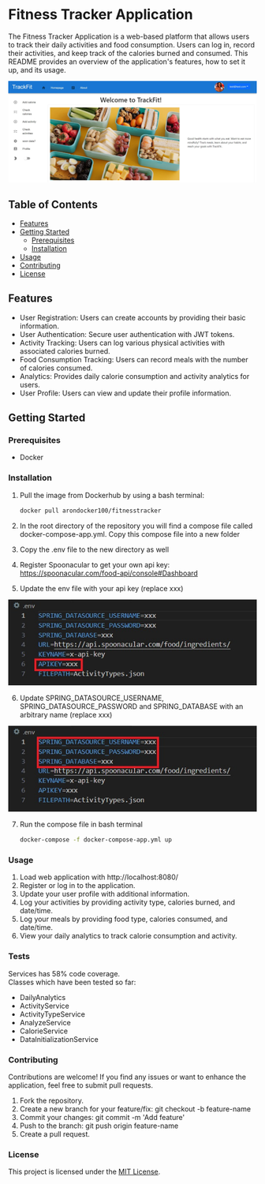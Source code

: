 # Fitness Tracker Application

The Fitness Tracker Application is a web-based platform that allows users to track their daily activities and food consumption. Users can log in, record their activities, and keep track of the calories burned and consumed. This README provides an overview of the application's features, how to set it up, and its usage.

![home page][home page]

## Table of Contents

- [Features](#features)
- [Getting Started](#getting-started)
  - [Prerequisites](#prerequisites)
  - [Installation](#installation)
- [Usage](#usage)
- [Contributing](#contributing)
- [License](#license)

## Features

- User Registration: Users can create accounts by providing their basic information.
- User Authentication: Secure user authentication with JWT tokens.
- Activity Tracking: Users can log various physical activities with associated calories burned.
- Food Consumption Tracking: Users can record meals with the number of calories consumed.
- Analytics: Provides daily calorie consumption and activity analytics for users.
- User Profile: Users can view and update their profile information.

## Getting Started

### Prerequisites

- Docker

### Installation

1. Pull the image from Dockerhub by using a bash terminal:

   ```sh
   docker pull arondocker100/fitnesstracker


   ```

2. In the root directory of the repository you will find a compose file called docker-compose-app.yml. Copy this compose file into a new folder

3. Copy the .env file to the new directory as well

4. Register Spoonacular to get your own api key: https://spoonacular.com/food-api/console#Dashboard

5. Update the env file with your api key (replace xxx)

![env][apikey]

6. Update SPRING_DATASOURCE_USERNAME, SPRING_DATASOURCE_PASSWORD and SPRING_DATABASE with an arbitrary name (replace xxx)

![password][password]

7. Run the compose file in bash terminal

   ```sh
   docker-compose -f docker-compose-app.yml up
   ```

### Usage

1. Load web application with http://localhost:8080/
2. Register or log in to the application.
3. Update your user profile with additional information.
4. Log your activities by providing activity type, calories burned, and date/time.
5. Log your meals by providing food type, calories consumed, and date/time.
6. View your daily analytics to track calorie consumption and activity.

### Tests

Services has 58% code coverage.  
Classes which have been tested so far:

- DailyAnalytics
- ActivityService
- ActivityTypeService
- AnalyzeService
- CalorieService
- DataInitializationService

### Contributing

Contributions are welcome! If you find any issues or want to enhance the application, feel free to submit pull requests.

1. Fork the repository.
2. Create a new branch for your feature/fix: git checkout -b feature-name
3. Commit your changes: git commit -m 'Add feature'
4. Push to the branch: git push origin feature-name
5. Create a pull request.

### License

This project is licensed under the [MIT License](LICENSE).


[apikey]: /apikey.jpg
[password]: /password.jpg
[home page]: /home_page.jpg
